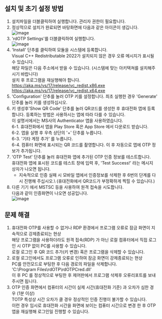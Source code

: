 ## 설치 및 초기 설정 방법
1. 설치파일을 더블클릭하여 실행합니다. 관리자 권한이 필요합니다.
2. 정상적으로 설치가 완료되면 바탕화면에 다음과 같은 아이콘이 생깁니다.\
   ![image](https://github.com/bho3538/rdOTP/assets/12496720/4a5f39da-9c0e-4d1f-8d0c-f1c355d210ea)
3. 'rdOTP Settings'를 더블클릭하여 실행합니다.\
   ![image](https://github.com/bho3538/rdOTP/assets/12496720/2c10fc58-58ae-46f7-b30a-e96ca8abbe10)
4. 'Install' 단추를 클릭하여 모듈을 시스템에 등록합니다.\
   Visual C++ Redistributable 2022가 설치되지 않은 경우 오류 메시지가 표시될수 있습니다.\
   해당 파일은 다음 주소에서 받을 수 있습니다. (시스템에 맞는 아키택쳐를 설치해주시기 바랍니다)\
   설치 후 프로그램을 재실행해야 합니다.\
   https://aka.ms/vs/17/release/vc_redist.x86.exe \
   https://aka.ms/vs/17/release/vc_redist.x64.exe 
5. 'Configuration' 단추를 눌러 OTP 키를 설정합니다. 최초 실행한 경우 'Generate' 단추를 눌러 키를 생성하십시오.
6. 키 생성후'Show QR Code' 단추를 눌러 QR코드를 생성한 후 휴대전화 앱에 등록합니다.
   등록하는 방법은 사용하시는 앱에 따라 다를 수 있습니다.\
   이 설명서에서는 MS사의 Authenticator 앱을 사용하였습니다.\
   6-1. 휴대전화에서 앱을 Play Store 혹은 App Store 에서 다운로드 받습니다.\
   6-2. 앱을 실행 후 우측 상단의 '+' 단추를 누릅니다.\
   6-3. '기타 계정 추가' 를 누릅니다.\
   6-4. 컴퓨터 화면에 표시되는 QR 코드를 촬영합니다. 이 후 자동으로 앱에 OTP 정보가 추가됩니다.
7. 'OTP Test' 단추를 눌러 휴대전화 앱에 추가된 OTP 인증 정보를 테스트합니다.\
   휴대전화 앱에 표시된 코드를 테스트 창에 입력 후, 'Test Success!' 라는 메시지 상자가 나오면 됩니다.
   * 지속적으로 인증 실패 시 모바일 앱에서 인증정보를 삭제한 후 6번의 단계를 다시 진행해 주십시오.\ (휴대전화에서 QR코드가 부정확하게 찍힐 수 있습니다.)
8. 다른 기기 에서 MSTSC 등을 사용하여 원격 접속을 시도합니다.\
   다음과 같이 인증화면이 나오면 성공입니다.\
   ![image](https://github.com/bho3538/rdOTP/assets/12496720/9ac0916f-dd30-4940-9cc6-4b00403c53ef)

## 문제 해결
1. 휴대전화 OTP를 사용할 수 없거나 RDP 환경에서 프로그램 오류로 잠금 화면이 지속적으로 강제종료되는 현상\
   해당 프로그램을 사용하더라도 원격 접속(RDP) 가 아닌 로컬 컴퓨터에서 직접 로그인 시 OTP 없이 PC를 사용할 수 있습니다.\
   로컬 로그인 후 QR 코드 추가(키 변경) 혹은 프로그램을 삭제할 수 있습니다.
2. 로컬 로그인에서도 프로그램 오류로 인하여 잠금 화면이 강제종료되는 현상\
   PC를 안전모드로 부팅한 후 다음 경로의 파일을 삭제합니다.\
   'C:\Program Files\rdOTP\rdOTPCred.dll'\
   이 후 PC 를 정상적으로 부팅한 후 제어판에서 프로그램 삭제후 오류리포트를 보내주시면 됩니다.
3. OTP 인증 화면에서 컴퓨터의 시간이 실제 시간(휴대전화 기준) 과 오차가 심한 경우 (1분 이상)\
  TOTP 특성상 시간 오차가 클 경우 정상적인 인증 진행이 불가할 수 있습니다.\
  이런 경우 임시로 휴대전화 시간을 화면에 보이는 컴퓨터 시간으로 변경 한 후 OTP앱을 재실행해 로그인일 진행할 수 있습니다.
